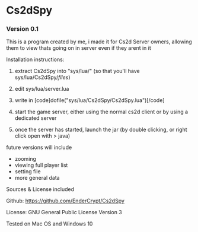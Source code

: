 # Cs2dSpy
### Version 0.1

This is a program created by me, i made it for Cs2d Server owners, allowing them to view thats going on in server even if they arent in it

Installation instructions:
1. extract Cs2dSpy into "sys/lua/" (so that you'll have sys/lua/Cs2dSpy/*files*)

2. edit sys/lua/server.lua

3. write in [code]dofile("sys/lua/Cs2dSpy/Cs2dSpy.lua")[/code]

4. start the game server, either using the normal cs2d client or by using a dedicated server

5. once the server has started, launch the jar (by double clicking, or right click open with > java)

future versions will include
- zooming
- viewing full player list
- setting file
- more general data

Sources & License included

Github: https://github.com/EnderCrypt/Cs2dSpy

License:  GNU General Public License Version 3

Tested on Mac OS and Windows 10
